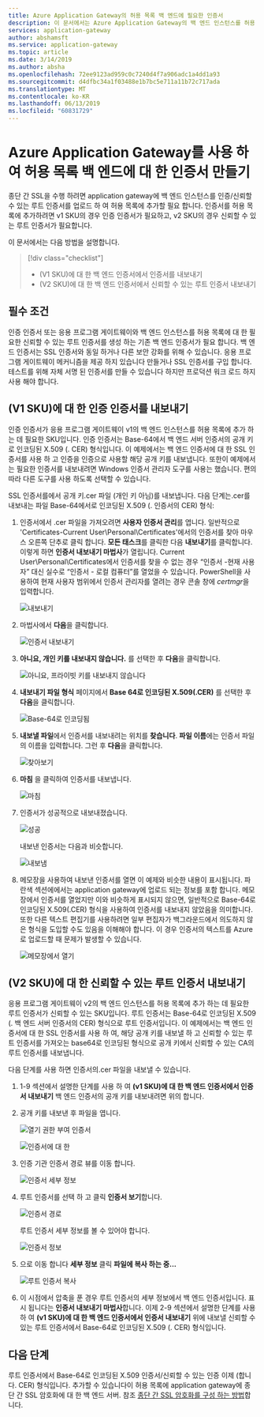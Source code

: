 ```yaml
---
title: Azure Application Gateway의 허용 목록 백 엔드에 필요한 인증서
description: 이 문서에서는 Azure Application Gateway의 백 엔드 인스턴스를 허용 목록에 필요한 인증 인증서를 신뢰할 수 있는 루트 인증서는 SSL 인증서를 변환할 수 하는 방법의 예제를 제공 합니다.
services: application-gateway
author: abshamsft
ms.service: application-gateway
ms.topic: article
ms.date: 3/14/2019
ms.author: absha
ms.openlocfilehash: 72ee9123ad959c0c7240d4f7a906adc1a4dd1a93
ms.sourcegitcommit: d4dfbc34a1f03488e1b7bc5e711a11b72c717ada
ms.translationtype: MT
ms.contentlocale: ko-KR
ms.lasthandoff: 06/13/2019
ms.locfileid: "60831729"
---
```

# <a name="create-certificates-for-whitelisting-backend-with-azure-application-gateway"></a>Azure Application Gateway를 사용 하 여 허용 목록 백 엔드에 대 한 인증서 만들기

종단 간 SSL을 수행 하려면 application gateway에 백 엔드 인스턴스를 인증/신뢰할 수 있는 루트 인증서를 업로드 하 여 허용 목록에 추가할 필요 합니다. 인증서를 허용 목록에 추가하려면 v1 SKU의 경우 인증 인증서가 필요하고, v2 SKU의 경우 신뢰할 수 있는 루트 인증서가 필요합니다.

이 문서에서는 다음 방법을 설명합니다.

> [!div class="checklist"]
>
> - (V1 SKU)에 대 한 백 엔드 인증서에서 인증서를 내보내기
> - (V2 SKU)에 대 한 백 엔드 인증서에서 신뢰할 수 있는 루트 인증서 내보내기

## <a name="prerequisites"></a>필수 조건

인증 인증서 또는 응용 프로그램 게이트웨이와 백 엔드 인스턴스를 허용 목록에 대 한 필요한 신뢰할 수 있는 루트 인증서를 생성 하는 기존 백 엔드 인증서가 필요 합니다. 백 엔드 인증서는 SSL 인증서와 동일 하거나 다른 보안 강화를 위해 수 있습니다. 응용 프로그램 게이트웨이 메커니즘을 제공 하지 있습니다 만들거나 SSL 인증서를 구입 합니다. 테스트를 위해 자체 서명 된 인증서를 만들 수 있습니다 하지만 프로덕션 워크 로드 하지 사용 해야 합니다. 

## <a name="export-authentication-certificate-for-v1-sku"></a>(V1 SKU)에 대 한 인증 인증서를 내보내기

인증 인증서가 응용 프로그램 게이트웨이 v1의 백 엔드 인스턴스를 허용 목록에 추가 하는 데 필요한 SKU입니다. 인증 인증서는 Base-64에서 백 엔드 서버 인증서의 공개 키로 인코딩된 X.509 (. CER) 형식입니다. 이 예제에서는 백 엔드 인증서에 대 한 SSL 인증서를 사용 하 고 인증을 인증으로 사용할 해당 공개 키를 내보냅니다. 또한이 예제에서는 필요한 인증서를 내보내려면 Windows 인증서 관리자 도구를 사용는 했습니다. 편의 따라 다른 도구를 사용 하도록 선택할 수 있습니다.

SSL 인증서를에서 공개 키.cer 파일 (개인 키 아님)를 내보냅니다. 다음 단계는.cer를 내보내는 파일 Base-64에서로 인코딩된 X.509 (. 인증서의 CER) 형식:

1. 인증서에서 .cer 파일을 가져오려면 **사용자 인증서 관리**를 엽니다. 일반적으로 'Certificates-Current User\Personal\Certificates'에서의 인증서를 찾아 마우스 오른쪽 단추로 클릭 합니다. **모든 태스크**를 클릭한 다음 **내보내기**를 클릭합니다. 이렇게 하면 **인증서 내보내기 마법사**가 열립니다. Current User\Personal\Certificates에서 인증서를 찾을 수 없는 경우 “인증서 -현재 사용자” 대신 실수로 “인증서 - 로컬 컴퓨터”를 열었을 수 있습니다. PowerShell을 사용하여 현재 사용자 범위에서 인증서 관리자를 열려는 경우 콘솔 창에 *certmgr*을 입력합니다.

   ![내보내기](./media/certificates-for-backend-authentication/export.png)

2. 마법사에서 **다음**을 클릭합니다.

   ![인증서 내보내기](./media/certificates-for-backend-authentication/exportwizard.png)

3. **아니요, 개인 키를 내보내지 않습니다.** 를 선택한 후 **다음**을 클릭합니다.

   ![아니요, 프라이빗 키를 내보내지 않습니다](./media/certificates-for-backend-authentication/notprivatekey.png)

4. **내보내기 파일 형식** 페이지에서 **Base 64로 인코딩된 X.509(.CER)** 를 선택한 후 **다음**을 클릭합니다.

   ![Base-64로 인코딩됨](./media/certificates-for-backend-authentication/base64.png)

5. **내보낼 파일**에서 인증서를 내보내려는 위치를 **찾습니다**. **파일 이름**에는 인증서 파일의 이름을 입력합니다. 그런 후 **다음**을 클릭합니다.

   ![찾아보기](./media/certificates-for-backend-authentication/browse.png)

6. **마침** 을 클릭하여 인증서를 내보냅니다.

   ![마침](./media/certificates-for-backend-authentication/finish.png)

7. 인증서가 성공적으로 내보내졌습니다.

   ![성공](./media/certificates-for-backend-authentication/success.png)

   내보낸 인증서는 다음과 비슷합니다.

   ![내보냄](./media/certificates-for-backend-authentication/exported.png)

8. 메모장을 사용하여 내보낸 인증서를 열면 이 예제와 비슷한 내용이 표시됩니다. 파란색 섹션에에서는 application gateway에 업로드 되는 정보를 포함 합니다. 메모장에서 인증서를 열었지만 이와 비슷하게 표시되지 않으면, 일반적으로 Base-64로 인코딩된 X.509(.CER) 형식을 사용하여 인증서를 내보내지 않았음을 의미합니다. 또한 다른 텍스트 편집기를 사용하려면 일부 편집자가 백그라운드에서 의도하지 않은 형식을 도입할 수도 있음을 이해해야 합니다. 이 경우 인증서의 텍스트를 Azure로 업로드할 때 문제가 발생할 수 있습니다.

   ![메모장에서 열기](./media/certificates-for-backend-authentication/format.png)

## <a name="export-trusted-root-certificate-for-v2-sku"></a>(V2 SKU)에 대 한 신뢰할 수 있는 루트 인증서 내보내기

응용 프로그램 게이트웨이 v2의 백 엔드 인스턴스를 허용 목록에 추가 하는 데 필요한 루트 인증서가 신뢰할 수 있는 SKU입니다. 루트 인증서는 Base-64로 인코딩된 X.509 (. 백 엔드 서버 인증서의 CER) 형식으로 루트 인증서입니다. 이 예제에서는 백 엔드 인증서에 대 한 SSL 인증서를 사용 하 여, 해당 공개 키를 내보낼 하 고 신뢰할 수 있는 루트 인증서를 가져오는 base64로 인코딩된 형식으로 공개 키에서 신뢰할 수 있는 CA의 루트 인증서를 내보냅니다. 

다음 단계를 사용 하면 인증서의.cer 파일을 내보낼 수 있습니다.

1. 1-9 섹션에서 설명한 단계를 사용 하 여 **(v1 SKU)에 대 한 백 엔드 인증서에서 인증서 내보내기** 백 엔드 인증서의 공개 키를 내보내려면 위의 합니다.

2. 공개 키를 내보낸 후 파일을 엽니다.

   ![열기 권한 부여 인증서](./media/certificates-for-backend-authentication/openAuthcert.png)

   ![인증서에 대 한](./media/certificates-for-backend-authentication/general.png)

3. 인증 기관 인증서 경로 뷰를 이동 합니다.

   ![인증서 세부 정보](./media/certificates-for-backend-authentication/certdetails.png)

4. 루트 인증서를 선택 하 고 클릭 **인증서 보기**합니다.

   ![인증서 경로](./media/certificates-for-backend-authentication/rootcert.png)

   루트 인증서 세부 정보를 볼 수 있어야 합니다.

   ![인증서 정보](./media/certificates-for-backend-authentication/rootcertdetails.png)

5. 으로 이동 합니다 **세부 정보** 클릭 **파일에 복사 하는 중...**

   ![루트 인증서 복사](./media/certificates-for-backend-authentication/rootcertcopytofile.png)

6. 이 시점에서 압축을 푼 경우 루트 인증서의 세부 정보에서 백 엔드 인증서입니다. 표시 됩니다는 **인증서 내보내기 마법사**합니다. 이제 2-9 섹션에서 설명한 단계를 사용 하 여 **(v1 SKU)에 대 한 백 엔드 인증서에서 인증서 내보내기** 위에 내보낼 신뢰할 수 있는 루트 인증서에서 Base-64로 인코딩된 X.509 (. CER) 형식입니다.

## <a name="next-steps"></a>다음 단계

루트 인증서에서 Base-64로 인코딩된 X.509 인증서/신뢰할 수 있는 인증 이제 (합니다. CER) 형식입니다. 추가할 수 있습니다이 허용 목록에 application gateway에 종단 간 SSL 암호화에 대 한 백 엔드 서버. 참조 [종단 간 SSL 암호화를 구성 하는 방법](https://docs.microsoft.com/azure/application-gateway/application-gateway-end-to-end-ssl-powershell)합니다.
